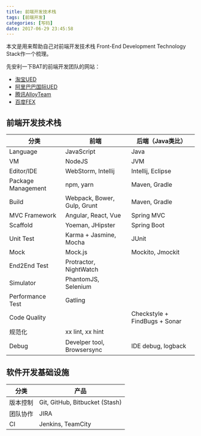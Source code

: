 ```yaml
---
title: 前端开发技术栈
tags: [前端开发]
categories: [写码]
date: 2017-06-29 23:45:58
---
```


本文是用来帮助自己对前端开发技术栈 Front-End Development Technology Stack作一个梳理。

先安利一下BAT的前端开发团队的网站：

* [淘宝UED](http://taobaofed.org/)
* [阿里巴巴国际UED](http://www.aliued.com/)
* [腾讯AlloyTeam](http://www.aliued.com/)
* [百度FEX](http://fex.baidu.com/)

## 前端开发技术栈

|分类| 前端| 后端（Java类比）|
|--------------------|------------------|-----------------------|
|Language| JavaScript| Java|
|VM | NodeJS   | JVM   |
|Editor/IDE | WebStorm, Intellij   | Intellij, Eclipse   |
|Package Management | npm, yarn   | Maven, Gradle   |
|Build | Webpack, Bower, Gulp, Grunt  | Maven, Gradle   |
|MVC Framework | Angular, React, Vue  | Spring MVC   |
|Scaffold | Yoeman, JHipster  | Spring Boot   |
|Unit Test | Karma + Jasmine, Mocha  |  JUnit  |
|Mock | Mock.js  |  Mockito, Jmockit  |
|End2End Test | Protractor, NightWatch  |   | |
|Simulator | PhantomJS, Selenium  |   |
|Performance Test | Gatling  |   |
|Code Quality |   |  Checkstyle + FindBugs + Sonar  |
|规范化 | xx lint, xx hint  |    |
|Debug | Develper tool, Browsersync  |  IDE debug, logback  |


## 软件开发基础设施

|分类         | 产品       |
|--------------------|------------------|
|版本控制 | Git, GitHub, Bitbucket (Stash)   |
|团队协作 | JIRA   | 
|CI| Jenkins, TeamCity  | 


